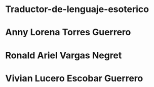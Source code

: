 # Traductor-de-lenguaje-esoterico
# Anny Lorena Torres Guerrero
# Ronald Ariel Vargas Negret
# Vivian Lucero Escobar Guerrero
